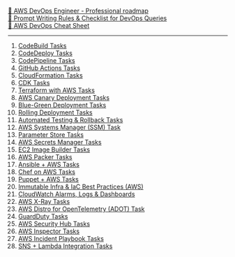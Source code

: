 [🌟 AWS DevOps Engineer - Professional roadmap](./AWS%20DevOps%20Engineer%20-%20Professional%20roadmap.md)  
[📝 Prompt Writing Rules & Checklist for DevOps Queries](./Prompt%20Writing%20Rules%20&%20Checklist%20for%20DevOps%20Queries.md)  
[🚀 AWS DevOps Cheat Sheet](./X%20AWS%20DevOps%20Cheat%20Sheet.md)

---

1. [CodeBuild Tasks](./CodeBuild%20Tasks.md)
2. [CodeDeploy Tasks](./CodeDeploy%20Tasks.md)
3. [CodePipeline Tasks](./CodePipeline%20Tasks.md)
4. [GitHub Actions Tasks](./GitHub%20Actions%20Tasks.md)
5. [CloudFormation Tasks](./CloudFormation%20Tasks.md)
6. [CDK Tasks](./CDK%20Tasks.md)
7. [Terraform with AWS Tasks](./Terraform%20with%20AWS%20Tasks.md)
8. [AWS Canary Deployment Tasks](./AWS%20Canary%20Deployment%20Tasks.md)
9. [Blue-Green Deployment Tasks](./Blue-Green%20Deployment%20Tasks.md)
10. [Rolling Deployment Tasks](./Rolling%20Deployment%20Tasks.md)
11. [Automated Testing & Rollback Tasks](./Automated%20Testing%20&%20Rollback%20Tasks.md)
12. [AWS Systems Manager (SSM) Task](./AWS%20Systems%20Manager%20(SSM)%20Task.md)
13. [Parameter Store Tasks](./Parameter%20Store%20Tasks.md)
14. [AWS Secrets Manager Tasks](./AWS%20Secrets%20Manager%20Tasks.md)
15. [EC2 Image Builder Tasks](./EC2%20Image%20Builder%20Tasks.md)
16. [AWS Packer Tasks](./AWS%20Packer%20Tasks.md)
17. [Ansible + AWS Tasks](./Ansible%20+%20AWS%20Tasks.md)
18. [Chef on AWS Tasks](./Chef%20on%20AWS%20Tasks.md)
19. [Puppet + AWS Tasks](./Puppet%20+%20AWS%20Tasks.md)
20. [Immutable Infra & IaC Best Practices (AWS)](./Immutable%20Infra%20&%20IaC%20Best%20Practices%20(AWS).md)
21. [CloudWatch Alarms, Logs & Dashboards](./CloudWatch%20Alarms,%20Logs%20&%20Dashboards.md)
22. [AWS X-Ray Tasks](./AWS%20X-Ray%20Tasks.md)
23. [AWS Distro for OpenTelemetry (ADOT) Task](./AWS%20Distro%20for%20OpenTelemetry%20(ADOT)%20Task.md)
24. [GuardDuty Tasks](./GuardDuty%20Tasks.md)
25. [AWS Security Hub Tasks](./AWS%20Security%20Hub%20Tasks.md)
26. [AWS Inspector Tasks](./AWS%20Inspector%20Tasks.md)
27. [AWS Incident Playbook Tasks](./AWS%20Incident%20Playbook%20Tasks.md)
28. [SNS + Lambda Integration Tasks](./SNS%20+%20Lambda%20Integration%20Tasks.md)
